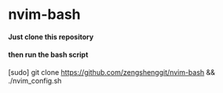 # nvim-bash

#### Just clone this repository 

#### then run the bash script

[sudo] git clone https://github.com/zengshenggit/nvim-bash && ./nvim_config.sh
